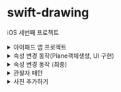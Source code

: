 # swift-drawing
iOS 세번째 프로젝트

<details>
<summary>아이패드 앱 프로젝트</summary>

## 🎯주요 작업

- [x]  아이패드와 iOS 앱 프로젝트 생성 학습
- [x]  시스템 로그 함수 학습과 출력하기
- [x]  팩토리 방식을 학습하고 역할 분리하기
- [x]  화면에 표시하는 뷰와 뷰 데이터를 가지는 모델 구분하기

## 📚학습 키워드

### UUID

UUID 표준에 따라서 이름을 부여하게 된다면 고유성이 완벽하게 보장되지는 않지만, 실제로 사용할 때 중복될 가능성이 거의 없기 때문에 널리 사용되고 있다.

### UUID의 형식

총 36개의 문자열로 구성되어 있다. 32개의 실제 문자와 4개의 하이픈으로 구성되어 있다.
`E621E1F8-C36C-495A-93FC-0C247A3E6E5F`

### 팩토리 메소드 패턴

- 인스턴스 생성을 팩토리라는 곳에서 담당한다.

```swift
protocol RectangleModelFactoryProtocol {
    func createRectangleModel(size: Size, point: Point, backgroundColor: RGBColor, opacity: Int) -> RectangleModel
}

class RectangleFactory: RectangleModelFactoryProtocol {
    func createRectangleModel(size: Size, point: Point, backgroundColor: RGBColor, opacity: Int) -> RectangleModel {
        let uniqueID = generateRandomID()
        return RectangleModel(uniqueID: uniqueID, size: size, point: point, backgroundColor: backgroundColor, opacity: opacity)
    }
    
    private func generateRandomID() -> String {
        let characters = "abcdefghijklmnopqrstuvwxyz0123456789"
        var segments = [String]()
        
        for _ in 0..<3 {
            let segment = (0..<3).map { _ in characters.randomElement()! }
            segments.append(String(segment))
        }

        return segments.joined(separator: "-")
    }
}
```

## 💻고민과 해결

<img width="827" alt="스크린샷 2024-03-18 오후 2 27 58" src="https://github.com/codesquad-members-2024/swift-drawing/assets/104732020/867322f5-07e0-412e-ba8c-c6cbb7af54a5">

→ UUID의 각 구성 요소는 다양한 길이를 가져서, 지금 상황에 맞지 않다고 판단

각 3자리 형식의 문자열을 랜덤으로 생성하는 방식을 채택한다.

## 🤔결과

<img width="747" alt="스크린샷 2024-03-18 오후 3 05 49" src="https://github.com/codesquad-members-2024/swift-drawing/assets/104732020/27535344-3b26-49d4-955b-1ce672690b0a">

## 📚추가학습

### 시스템 로그 함수

Apple의 로깅 시스템의 일부이며, 앱 및 시스템 서비스의 실행 중에 발생하는 정보, 경고 및 오류와 같은 정보를 기록한다.

- 이러한 로깅 시스템은 매우 낮은 성능 오버헤드로 설계되었기 때문에, 애플리케이션의 성능에 큰 영향을 주지 않고 로그에 기록한다.

os.log 주요 특징

1. 카테고리화: 로그를 다양한 카테고리로 분류할 수 있다. 빠르게 찾을 수 있음
2. 효율성: **`os.log`**를 사용할 때, 이러한 문자열 보간(string interpolation)이 실제 로그가 필요한 순간(즉, 그 로그 레벨이 활성화되어 있고 로그 메시지가 실제로 출력되어야 할 때)까지 평가되지 않는다. 이는 문자열을 미리 조합하고 메모리에 저장하는 대신, 실제로 필요할 때만 해당 작업을 수행한다, 결론적으로 불필요한 처리를 방지하여 성능에 미치는 영향을 최소화한다.
3. 동적 수준 설정: 로그 수준(info, debug, error…)을 동적으로 조정할 수 있다. 개발중에는 상제한 로그를 확인하고, 출시 버전에는 중요한 로그만 확인할 수 있다.
4. 통합된 로그 저장소: 여러 플랫폼에서 일관된 로깅 경험을 제공할 수 있다.

```swift
import os

private let logger = os.Logger(subsystem: "pro.DrawingApp.model", category: "ModelLogging")
logger.log(level: .info, "Rect1 \(rect1.description)")
```

subsystem: 앱의 전체 기능 또는 부분에 대한 고유한 문자열, 주로 번들 식별자를 사용한다

category: 관련성 있는 로그를 그룹화하는데 사용한다. networking, UI, database 등등

## 로그 레벨

### default

- 기본 로그 레벨
- 일반적인 시스템 작동 중에 정보를 제공하거나 특정 이벤트를 기록하는 데 사용
- 시스템 동작에 영향을 주지 않는 일반적인 정보에 적합하다.

### info

- 정보 제공용 로그 레벨
- default 보다는 덜 중요하지만 특정 상황에서 유용한 정보를 제공하는 데 사용
- 디버깅이나 추가적인 컨텍스트 제공에 유용하다
- 기본적으로 디바이스 로그에서는 보이지 않고, 개발 중이나 디버깅할 때 활성화하여 볼 수 있다

### debug

- 디버그용 로그 레벨
- 개발 중이나 문제 해결 시에만 세부 정보를 제공하는 데 사용한다
- 출시된 앱에서는 캡쳐되지 않는다.

### error

- 예상치 않은 문제나 오류가 발생했을 때 사용

### fault

- 앱의 불안정성을 야기하거나 크래시를 유발할 수 있는 잘못된 상태나 오류를 나타낼 때 사용
- error보다 심각한 상황에 적합

### Protocol

프로토콜은 약속이라고 생각한다.

- 타입 안정성 보장 : 특정 프로토콜을 준수하는 타입만을 요구하는 함수 등을 정의할 수 있다.
- 다형성 지원: 서로 다른 객체가 하나의 프로토콜을 준수하면서 다향성을 실현한다.
- 델리게이션 패턴 구현: 클래스나 구조체가 자신의 일부 책임을 다른 타입의 인스턴스에 위임할 수 있다.
- 확장성 제공: 프로토콜을 확장하여 기본 구현을 제공하고, 특정 조건을 만족하는 타입에 대해 추가적인 기능을 제공한다.

</div>
</details>

<details>
<summary>속성 변경 동작(Plane객체생성, UI 구현)</summary>

## 🎯주요 작업

- [x]  생성한 사각형 객체를 포함하는 Plane 구조체를 구현한다
- [x]  UI 컴포넌트 구현함

## 📚학습 키워드

**private**(**set**) **var**  : 외부에서는 읽기만 가능, 내부에서는 쓰기만 가능

## 💻고민과 해결

### Plane 구조체의 기능

- 새로운 사각형을 생성하고 Plane에 추가한다.
    - 배열과 추가하는 함수로 구현
- 사각형 전체 개수를 알려주는 연산 프로퍼티
- Subscrit로 index넘기면 해당 사각형 모델 return
- 터치 좌표를 넘기면 해당 위치를 포함하는 사각형 유무 확인

### 결과사진처럼 사각형,사진버튼이 여백없이 테두리선을 표현하고 싶었는데, 가운데 부분이 선이 중첩되서 두꺼워짐

<img width="684" alt="스크린샷 2024-03-20 오후 12 47 17" src="https://github.com/codesquad-members-2024/swift-drawing/assets/104732020/6228dc98-39ca-40fb-9d5c-ddcdc1e2b5ae">

→ 방법 찾지 못해서 테두리 두께를 1로 하고, 가운데 여백을 줬음

### 포커게임 피드백을 받고, 저번처럼 지저분하게 뷰컨트롤러에 다 생성하지 않고, 하위뷰들을 만들어서 뷰 컨트롤러가 깔끔해지는 것에 목표를 두고 구현을 의도하였습니다.

## 🤔결과

<img width="679" alt="스크린샷 2024-03-20 오후 12 52 13" src="https://github.com/codesquad-members-2024/swift-drawing/assets/104732020/e7d20bdb-837d-4a58-86e0-e58f2ad2cd8d">

![2일차 결과](https://github.com/codesquad-members-2024/swift-drawing/assets/104732020/8ad55cc2-6ee8-435a-8f56-ee7b4e06bc83)

## 📚추가학습

### 팩토리 메소드와 생성자 init은 유사한데 왜 팩토리가 필요한가?

팩토리 메소드는 객체 생성 과정이 복잡하거나 추가적인 설정이 필요한 경우에 사용된다. 

지금 같은 경우 고유 ID 생성하여서 객체를 생성해야 하는 경우, 추가적인 초기화 작업을 팩토리 메소드 내부에서 처리할 수 있다.

그래서 

- 복잡성을 관리할 수 있다. - 복잡한 코드를 클라이언트 코드에서 숨길 수 있음
- 확장성과 유지보수성 향상 - 객체의 구체적인 타입을 쉽게 바꿀 수 있다.
- 테스트가 용이하다.

</div>
</details>

<details>
<summary>속성 변경 동작 (최종)</summary>

## 🎯주요 작업

- [x]  Plane 구조체를 테스트하는 유닛테스트를 추가한다.
- [x]  화면 하단에 사각형을 추가하는 버튼을 누르면 W150 x H120 크기 뷰를 랜덤한 위치에 랜덤 컬러로 추가하는 동작을 구현하기
- [x]  터치 이벤트 동작을 이해하고 원하는 곳에서 처리할 수 있다.
- [x]  뷰 속성 중에 배경색과 투명도를 바꿔서 다시 그릴 수 있다.

## 📚학습 키워드

### 탭 제스처 인식기

<img width="436" alt="스크린샷 2024-03-20 오후 10 32 47" src="https://github.com/codesquad-members-2024/swift-drawing/assets/104732020/7cdd170d-841f-4785-bf06-1067f55cd99b">

### UIGestureRecognizer 하위클래스

하위 클래스를 통해 여러 제스처를 인식할 수 있다.

1. UITapGestureRecognizer : 싱글탭 또는 멀티탭 제스처
2. UIPinchGestureRecognizer : 핀치(Pinch) 제스처
3. UIRotationGestureRecognizer : 회전 제스처
4. UISwipeGestureRecognizer : 스와이프(swipe) 제스처
5. UIPanGestureRecognizer : 드래그(drag) 제스처
6. UIScreenEdgePanGestureRecognizer : 화면 가장자리 드래그 제스처
7. UILongPressGestureRecognizer : 롱 프레스(long-press) 제스처

### 예시 코드

```swift
override func viewDidLoad() {
        super.viewDidLoad()
        let tapGestureRecognizer = UITapGestureRecognizer(target: self, action: #selector(viewTapped(_:)))
        view.addGestureRecognizer(tapGestureRecognizer)

        setupView()
}

@objc func viewTapped(_ sender: UITapGestureRecognizer) {
        let location = sender.location(in: view)
        let selectedPoint = Point(x: location.x, y: location.y)
}
```

### iOS의 표준 제스처

1. Tap : 컨트롤을 활성화하거나 항목을 선택한다.
2. Drag : 아이템을 좌우 또는 화면을 드래그할 수 있다.
3. Flick : 빠르게 스크롤하거나 화면을 넘길 수 있다.
4. Swipe : 이전 화면으로 돌아가거나 테이블 뷰에서 숨겨진 삭제 버튼을 표시한다.
5. Double tap : 이미지 또는 콘텐츠를 확대하거나 다시 축소한다
6. Pinch : 이미지를 세밀하게 확대하거나 다시 축소한다.
7. Touch and hold : 커서 지정을 위한 확대보기 표시, 컬렉션 뷰의 경우 재배치할 수 있는 모드로 진입
8. Shake : 실행 취소 또는 다시 실행 얼럿을 띄운다.

## 💻고민과 해결

```swift
func contains(_ point: Point) -> Bool {
       let horizontalRange = point.x..<(point.x + size.width)
       let verticalRange = point.y..<(point.y + size.height)
        
     return horizontalRange.contains(point.x) && verticalRange.contains(point.y)
 }
```

사각형의 point가 포함되어 있는지를 판단하는 것인데, 계속 true값만 반환함

→ 매개변수의 point로 비교했음, self를 붙여서 해결한다.

<img width="436" alt="스크린샷 2024-03-20 오후 10 14 41" src="https://github.com/codesquad-members-2024/swift-drawing/assets/104732020/e7388c0d-33c9-403e-8090-a56813d63657">


[ 회색배경은 버그를 잘 나타내기 위해 임의로 설정함 ]분명 사각형이 생성되는데 색이 보이질 않음

→ rgb값을 255로 나눠주지 않아서 발생한 버그

→ iOS에서 `UIColor`를 사용하여 색상을 지정할 때, 색상의 각 RGB 컴포넌트는 0.0에서 1.0 사이의 값을 사용한다. 

### 탭제스처로 location으로 좌표를 반환하여 Plane과 비교하는 고민

DrawingViewController에서 구현할려고 하였으나, main뷰컨트롤러에서 Setting뷰컨트롤러 너비를 뺀 너비안에서 생성하는 것이 더 적합하다고 판단하였다. DrawingViewController 삭제함.

### 터치가 될 때 사각형 테두리에 선을 표시해서 인지하도록 구현하기

- 터치를 통해 좌표를 얻는다.
- plane객체 안에 좌표를 넘겨서 사각형이 포함하는지 검사한다
- 검사된 모델을 뷰에서 찾는다. (사각형을 생성할 때 유니크 ID의 해쉬값으로 태그값에 넣었음) Tag값을 비교한다.
- 뷰에 모델이 존재하면 이전에 선택된 사각형의 테두리를 제거하고, 새로 선택된 테두리에 선을 표시한다.
- 빈영역을 선택하면 plane객체에 사각형이 없기때문에 이전에 선택된 사각형 테두리를 없애고 값도 nil로 넣는다.

### 버튼은 세팅뷰컨트롤러에 있고, 사각형 정보는 메인뷰컨트롤러에 있는데 뷰 컨트롤러간에 정보를 공유하는 방법

메인뷰컨트롤러에서 클로저를 통해 사각형 배경색과 투명도를 변경하는 이벤트를 전달한다

세팅뷰컨트롤러의 인스턴스에 접근하여 클로저를 설정하면 된다.

```swift
 private func setupOpacityAction() {
        settingsPanelViewController.onOpacityChangeRequested = { [weak self] newOpacity in
            guard let self = self,
                  let selectedRectangleView = self.selectedRectangleView else {
                self?.logger.error("선택된 사각형이 없습니다.")
                return
            }
            
            let rectangleModel = plane.rectangles.first { $0.uniqueID.hashValue == selectedRectangleView.tag }
            
            rectangleModel?.setOpacity(newOpacity)
            
            selectedRectangleView.alpha = CGFloat(newOpacity.rawValue) / 10.0
            logger.info("변경된 투명도는 \(Double(newOpacity.rawValue) / 10.0)")
        }
    }
```

클로저는 자신이 캡처(capture)한 모든 것에 대한 강한(strong) 참조를 기본으로 가진다. 그래서 `[weak self]` 구문을 사용하여 클로저가 self를 약하게 참조한다.

이로써, **`MainViewController`**와 **`SettingsPanelViewController`** 사이에 순환 참조가 발생하는 것을 방지한다.

## 🤔결과

![속성변경 최종결과](https://github.com/codesquad-members-2024/swift-drawing/assets/104732020/8371ac28-4b5a-4c0a-b4f9-f1db7edd972e)

## 📚추가학습

Plane은 struct가 적당하였는가?

사각형을 관리하는 역할이기 때문에 클래스에 비해 변경하는 행위로부터 사각형 데이터를 보호하는 측면에서 더 적합하다고 생각한다.

내가 생각하는 클래스는 접근과 수정이 많이 요구될 때 사용하는 것이기 때문이다.

뷰 요소를 let으로 변수 선언부에 선언하는 것과 init에서 생성하는 것과 어떤 차이가 있을까?

let으로 변수 선언부에 선언하면 접근성과 재사용이 쉽고, 가독성이 좋다고 생각하고,

init으로 생성하면 인스턴스를 생성하는 순간 구성요소가 설정된 상태로 만들어지기 때문에 개발하는 사람은 추가적인 설정없이 바로 사용할 수 있는 장점이 있다고 생각한다.

</div>
</details>

<details>
<summary>관찰자 패턴</summary>

## 🎯주요 작업

- [x]  Model과 Controller의 직접적인 참조 관계 끊기
- [x]  NotificationCenter , Observer 프로젝트에 적용

## 📚학습 키워드

### Observer 패턴

모델은 자신이 상태가 변경되면 옵저버 등록된 객체에게 알려주고, 컨트롤러는 수신완료하여 필요한 반응을 할 수 있다.

### NotificationCenter

Notification이 오면 옵저버 패턴을 통해서 등록된 옵저버에게 Notification을 전달하기 위해 사용하는 클래스.

- 싱글톤 객체중 하나이며, 이벤트들의 발생 여부를 옵저버를 등록한 객체에게 Notification을 post하는 방식으로 사용
- post메서드를 통해 Notification을 전달하는데 이때, 이벤트에 대한 정보를 담은 객체이다.
- 각 알림은 Notification.Name이 있으며, 이를 통해 어떤 이벤트에 대한 알림인지 구분할 수 있다.
- 이름을 통해 알림 구독과 전달할 때 사용되는 Key값이다.

### Notification

- name : 전달하고자 하는 알림이름 (이를 통해 식별함)
- object : 발송자가 옵저버에게 보내려는 객체, 주로 발송자 객체를 전달하는데 쓰임
- userInfo : 알림과 관련된 값, 객체의 저장소이다 추가적인 데이터를 보내는데 쓰임

### 1. extension으로 [Notification.Name](http://Notification.Name) 추가하기

```swift
// Main뷰컨트롤러
extension Notification.Name {
    static let rectangleCreated = Notification.Name("rectangleCreated")
    static let rectangleColorChanged = Notification.Name("rectangleColorChanged")
    static let rectangleOpacityChanged = Notification.Name("rectangleOpacityChanged")
}
```

### 2. Notification Center에 옵저버 등록하기

```swift
// Main뷰컨트롤러
override func viewDidLoad() {
        super.viewDidLoad()
        
        NotificationCenter.default.addObserver(self, selector: #selector(handleCreateRectangle(notification:)), name: .rectangleCreated, object: nil)
        NotificationCenter.default.addObserver(self, selector: #selector(handleColorChanged(notification:)), name: .rectangleColorChanged, object: nil)
        NotificationCenter.default.addObserver(self, selector: #selector(handleOpacityChanged(notification:)), name: .rectangleOpacityChanged, object: nil)
    }
    
    
    @objc private func handleCreateRectangle(notification: Notification) {
        let rectangleModel = plane.createRectangleData()
        let rectangleView = plane.createRectangleView(rectangleModel)
        
        addRectangleViews(for: rectangleView, with: rectangleModel)
        view.bringSubviewToFront(drawableButtonStack)
        
        logger.info("사각형 생성 수신완료!!")
    }
    
    @objc private func handleColorChanged(notification: Notification) {
        guard let userInfo = notification.userInfo,
              let uniqueID = userInfo["uniqueID"] as? String,
              let randomColor = userInfo["randomColor"] as? RGBColor,
              let rectangleView = rectangleViews[uniqueID] else { return }
        
        updateViewBackgroundColor(for: rectangleView, using: randomColor)
        updateColorButtonTitle(with: randomColor)
        
        self.logger.info("배경색 변경 수신완료!")
    }
    
    @objc private func handleOpacityChanged(notification: Notification) {
        guard let userInfo = notification.userInfo,
              let uniqueID = userInfo["uniqueID"] as? String,
              let newOpacity = userInfo["opacity"] as? Opacity,
              let rectangleView = rectangleViews[uniqueID] else { return }
        
        updateViewOpacity(for: rectangleView, using: newOpacity)
        logger.info("투명도 변경 수신완료! 투명도: \(Double(newOpacity.rawValue) / 10.0)")
    }
```

### 3. NotificationCenter에 Post하기

```swift
 // Plane 객체
 mutating func updateRectangleColor(uniqueID: String) {
        let randomColor = getRandomColor()
        
        if let index = rectangles.firstIndex(where: { $0.uniqueID.value == uniqueID }) {
            rectangles[index].setBackgroundColor(randomColor)
            
            self.logger.info("배경색 변경 명령하달!")
            NotificationCenter.default.post(name: .rectangleColorChanged, object: nil, userInfo: ["uniqueID": uniqueID, "randomColor": randomColor])
        }
    }
```

## 💻고민과 해결

### 사각형을 생성하면 버튼위에 사각형이 생성되어서 버튼이 가려지는 현상

→ `bringSubviewToFront(_:)` 를 사용해서 사각형 생성될때마다 버튼스택뷰를 최상단으로 설정한다.

<img width="1095" alt="스크린샷 2024-03-22 오후 5 23 53" src="https://github.com/codesquad-members-2024/swift-drawing/assets/104732020/f2780290-618b-450a-8905-7342f64d27d6">

### Tag값으로 subViews에 찾는 방법을 지양하고 다른 데이터 구조 모색

뷰 인스턴스 자체를 비교하기 위해 키값을 유니크ID value를 뷰 인스턴스로 딕셔너리를 만듬

## 🤔결과

![스텝3](https://github.com/codesquad-members-2024/swift-drawing/assets/104732020/92538af0-8947-4c4c-9e5a-f451a03d0894)

## 📚추가학습

### 느슨하게 연결된 (loosed coupled) 구조가 왜 좋은가?

두 객체가 느슨하게 연결되어 있다는 것은 상호작용은 하지만, 서로에 대해 잘 모른다는 것을 의미한다.

그래서 서로 의존성이 줄어들어서 나중에 변경사항이 생기면 유연하게 유지보수를 할 수 있다.

즉, 객체지향 시스템을 유연하게 구축할 수 있다. → 객체 사이의 상호의존성을 최소화하기 때문에

</div>
</details>

<details>
<summary>사진 추가하기</summary>

## 🎯주요 작업

- [x]  사진 추가하기 동작
    - [x]  터치가 될때마다 사진이 있으면 선택, 빈영역을 선택할 경우 선택취소
    - [x]  선택되면 테두리에 선을 표시
    - [x]  배경색 지원 X, 투명도만 지원
- [x]  사진 불러오기
    - [x]  앨범에서 원하는 사진을 선택가능
    - [x]  불러온 사진은 바이너리 형태로 메모리에서만 데이터관리한다.
    - [x]  화면에 추가한 뷰 이외에 사진 데이터만 관리하는 모델타입을 선언한다.

## 📚학습 키워드

### URL

Uniform Resource Locator 자원을 가리키는 주소

모든 자원은 각각 고유한 URL을 가지고 있으며, 이를 통해 해당 자원에 접근할 수 있음.

### ImageView - 두번째 미션 1일차, 첫번째 미션 5일차

- **UIImageView**는 내부적으로 하나의 **UIImage**를 관리하는 뷰
- **UIImage**는 이미지 데이터를 나타내는 객체
- 이미지 뷰 속성들

### PhotoPicker  - 첫번째 미션 5일차

- 사용자의 미디어를 선택할 수 있는 뷰 컨트롤러
- **UIImagePickerController**
- **PHPickerViewController (iOS 14이상 권장) 최신**

1. 인스턴스 생성
2. 델리게이트 설정 
3. **present**

## 💻고민과 해결

### 1. 사진 추가할 때 입력-처리-출력을 구분하도록 노력하였습니다.

### 2. plane 모델과 photo모델의 공통된 동작이 보여서 추상화해야겠다고 생각했습니다. (ISP원칙 의도하도록 노력)

### Notification을 보내는 객체와 받는 객체 중에 어떤 객체와 더 관련이 높을까?

저는 보내는 객체가 더 관련성이 높다고 생각합니다.

물론 받는, 보내는 둘다 관련이 있지만 보내는 객체가 밀접한 관련이 있다고 생각합니다.

왜냐하면 결국 객체의 상태를 변화하는 것을 나타내기 때문입니다.

### **[에러] Missing package product <package name>**

[해결] File > Swift Packages > Reset Package Caches

## 🤔결과

![사진추가하기_결과](https://github.com/codesquad-members-2024/swift-drawing/assets/104732020/9de053bb-9cf3-40d7-8dcd-4d4088285ce0)

## 📚추가학습

### addTarget와 removeTarget 두 메서드의 공통 파라미터

- target: 액션이 호출될 객체, nil일 경우 모든 이벤트도 받을 수 있다.
- action: 실행할 메서드를 가리키는 selector, nil일 경우 target에 대해 모든 액션을 의미한다.
- for: 이벤트 타입을 지정한다. 예시) .touchInside

### addTarget  removeTarget

특정 이벤트가 발생했을 때 실행하는 액션 메서드

### removeTarget

버튼에서 특정 액션을 제거하는데 사용하는 메서드

- target = nil, action = nil 인 경우: 지정된 이벤트에 대해 모든 타겟과 액션을 제거한다
- action = nil 인 경우: 지정된 타겟에 대해 모든 액션을 제거한다
- 둘다 nil이 아닌 경우: 모든 타겟에서 지정된 액션을 제거 한다.

</div>
</details>
